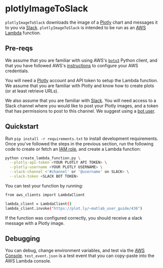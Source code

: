# plotlyImageToSlack

`plotlyImageToSlack` downloads the image of a [Plotly](https://plot.ly/) chart and messages it to you via [Slack](https://slack.com/). `plotlyImageToSlack` is intended to be run as an [AWS Lambda](https://aws.amazon.com/lambda/) function.

## Pre-reqs

We assume that you are familiar with using AWS's [`boto3`](https://boto3.readthedocs.io/en/latest/) Python client, and that you have followed AWS's [instructions](http://boto3.readthedocs.io/en/latest/guide/configuration.html) to configure your AWS credentials.

You will need a [Plotly](https://plot.ly/) account and API token to setup the Lambda function. We assume that you are familiar with Plotly and know how to create plots (or at least retrieve URLs).

We also assume that you are familiar with [Slack](https://slack.com/). You will need access to a Slack channel where you would like to post your Plotly images, and a token that has permissions to post to this channel. We suggest using a [bot user](https://api.slack.com/bot-users).

## Quickstart

Run `pip install -r requirements.txt` to install development requirements. Once you've followed the steps in the previous section, run the following code to create or fetch an [IAM role](http://docs.aws.amazon.com/IAM/latest/UserGuide/id_roles.html), and create a Lambda function:

```bash
python create_lambda_function.py \
  --plotly-api-token <YOUR PLOTLY API TOKEN> \
  --plotly-username <YOUR PLOTLY USERNAME> \
  --slack-channel <'#channel' or '@username' on SLACK> \
  --slack-token <SLACK BOT TOKEN>
```

You can test your function by running:

```bash
from aws_clients import LambdaClient

lambda_client = LambdaClient()
lambda_client.invoke("https://plot.ly/~matlab_user_guide/436")
```

If the function was configured correctly, you should receive a slack message with a Plotly image.

## Debugging

You can debug, change environment variables, and test via the [AWS Console](console.aws.amazon.com). `test_event.json` is a test event that you can copy-paste into the AWS Lambda console.
